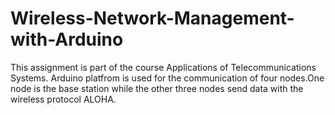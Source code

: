 # Wireless-Network-Management-with-Arduino

This assignment is part of the course Applications of Telecommunications Systems. Arduino platfrom is used for the communication of four nodes.One node is the base station while the other three nodes send data with the wireless protocol ALOHA.
